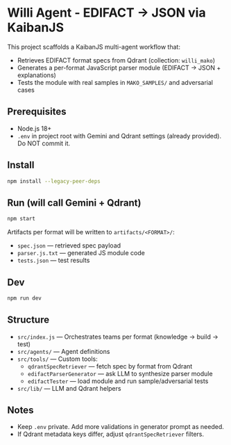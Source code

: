# Willi Agent - EDIFACT → JSON via KaibanJS

This project scaffolds a KaibanJS multi-agent workflow that:
- Retrieves EDIFACT format specs from Qdrant (collection: `willi_mako`)
- Generates a per-format JavaScript parser module (EDIFACT → JSON + explanations)
- Tests the module with real samples in `MAKO_SAMPLES/` and adversarial cases

## Prerequisites
- Node.js 18+
- `.env` in project root with Gemini and Qdrant settings (already provided). Do NOT commit it.

## Install

```bash
npm install --legacy-peer-deps
```

## Run (will call Gemini + Qdrant)

```bash
npm start
```

Artifacts per format will be written to `artifacts/<FORMAT>/`:
- `spec.json` — retrieved spec payload
- `parser.js.txt` — generated JS module code
- `tests.json` — test results

## Dev

```bash
npm run dev
```

## Structure
- `src/index.js` — Orchestrates teams per format (knowledge → build → test)
- `src/agents/` — Agent definitions
- `src/tools/` — Custom tools:
  - `qdrantSpecRetriever` — fetch spec by format from Qdrant
  - `edifactParserGenerator` — ask LLM to synthesize parser module
  - `edifactTester` — load module and run sample/adversarial tests
- `src/lib/` — LLM and Qdrant helpers

## Notes
- Keep `.env` private. Add more validations in generator prompt as needed.
- If Qdrant metadata keys differ, adjust `qdrantSpecRetriever` filters.
